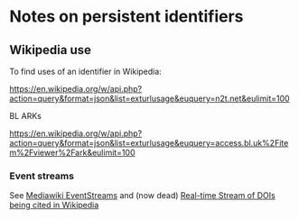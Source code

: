 # Notes on persistent identifiers

## Wikipedia use

To find uses of an identifier in Wikipedia:

https://en.wikipedia.org/w/api.php?action=query&format=json&list=exturlusage&euquery=n2t.net&eulimit=100

BL ARKs

https://en.wikipedia.org/w/api.php?action=query&format=json&list=exturlusage&euquery=access.bl.uk%2Fitem%2Fviewer%2Fark&eulimit=100

### Event streams

See [Mediawiki EventStreams](https://wikitech.wikimedia.org/wiki/Event_Platform/EventStreams) and (now dead) [Real-time Stream of DOIs being cited in Wikipedia](https://www.crossref.org/blog/real-time-stream-of-dois-being-cited-in-wikipedia/)

